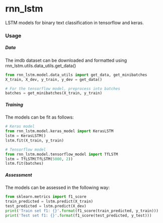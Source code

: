 # rnn_lstm

LSTM models for binary text classification in tensorflow and keras.


### Usage

##### Data

The imdb dataset can be downloaded and formatted using rnn_lstm.utils.data_utils.get_data()

```python
from rnn_lstm.model.data_utils import get_data, get_minibatches
X_train, X_dev, y_train, y_dev = get_data()

# For the tensorflow model, preprocess into batches
batches = get_minibatches(X_train, y_train)
```

##### Training

The models can be fit as follows:

```python
# Keras model
from rnn_lstm.model.keras_model import KerasLSTM
lstm = KerasLSTM()
lstm.fit(X_train, y_train)

# Tensorflow model
from rnn_lstm.model.tensorflow_model import TfLSTM
lstm = TfLSTM(TfLSTM(5000, 2))
lstm.fit(batches)
```

##### Assessment

The models can be assessed in the following way:

```python
from sklearn.metrics import f1_score
train_predicted = lstm.predict(X_train)
test_predicted = lstm.predict(X_dev)
print('Train set f1: {}'.format(f1_score(train_predicted, y_train)))
print('Test set f1: {}'.format(f1_score(test_predicted, y_test)))
```

